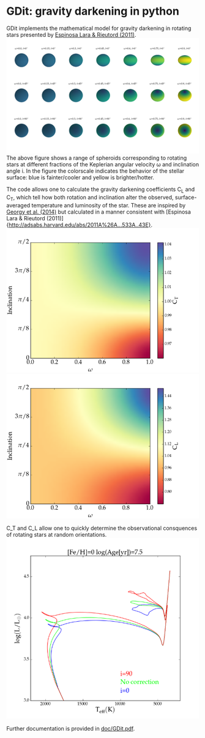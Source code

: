 # GDit: gravity darkening in python

GDit implements the mathematical model for gravity darkening in rotating stars presented by [Espinosa Lara & Rieutord (2011)](http://adsabs.harvard.edu/abs/2011A%26A...533A..43E).
![Spheroids](https://github.com/aarondotter/GDit/blob/master/plots/spheroids.png)
The above figure shows a range of spheroids corresponding to rotating stars at different fractions of the Keplerian angular velocity &omega; and inclination angle i. In the figure the colorscale indicates the behavior of the stellar surface: blue is fainter/cooler and yellow is brighter/hotter.

The code allows one to calculate the gravity darkening coefficients C<sub>L</sub> and C<sub>T</sub>, which tell how both rotation and inclination alter the observed, surface-averaged temperature and luminosity of the star. These are inspired by [Georgy et al. (2014)](http://adsabs.harvard.edu/abs/2014A%26A...566A..21G) but calculated in a manner consistent with [Espinosa Lara & Rieutord (2011)]{http://adsabs.harvard.edu/abs/2011A%26A...533A..43E}.
![C_T](https://github.com/aarondotter/GDit/blob/master/plots/C_T.png)
![C_L](https://github.com/aarondotter/GDit/blob/master/plots/C_L.png)

C_T and C_L allow one to quickly determine the observational consquences of rotating stars at random orientations.
![H-R diagram](https://github.com/aarondotter/GDit/blob/master/plots/HRD.png)

Further documentation is provided in [doc/GDit.pdf](doc/GDit.pdf).

